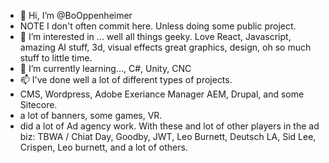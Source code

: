 - 👋 Hi, I’m @BoOppenheimer
- NOTE I don't often commit here. Unless doing some public project. 
- 👀 I’m interested in ... well all things geeky. Love React, Javascript, amazing AI stuff, 3d, visual effects great graphics, design, oh so much stuff to little time.
- 🌱 I’m currently learning..., C#, Unity, CNC  
- 📫 I've done well a lot of different types of projects. 
- CMS, Wordpress, Adobe Exeriance Manager AEM, Drupal, and some Sitecore.
- a lot of banners, some games, VR. 
- did a lot of Ad agency work. With these and lot of other players in the ad biz: TBWA / Chiat Day, Goodby, JWT, Leo Burnett, Deutsch LA, Sid Lee, Crispen, Leo burnett, and a lot of others.



<!---
BoOppenheimer/BoOppenheimer is a ✨ special ✨ repository because its `README.md` (this file) appears on your GitHub profile.
You can click the Preview link to take a look at your changes.
--->
